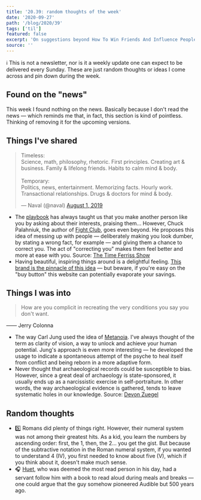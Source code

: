 ```yaml
---
title: '20.39: random thoughts of the week'
date: '2020-09-27'
path: '/blog/2020/39'
tags: ['til']
featured: false
excerpt: 'On suggestions beyond How To Win Friends And Influence People, nice coffee ware, and pro tips from the most read person in history.'
source: ''
---
```


ℹ️ This is not a newsletter, nor is it a weekly update one can expect to be delivered every Sunday. These are just random thoughts or ideas I come across and pin down during the week.

## Found on the "news"

This week I found nothing on the news. Basically because I don't read the news — which reminds me that, in fact, this section is kind of pointless. Thinking of removing it for the upcoming versions.

## Things I've shared

<blockquote class="twitter-tweet"><p lang="en" dir="ltr">Timeless:<br>Science, math, philosophy, rhetoric. First principles. Creating art &amp; business. Family &amp; lifelong friends. Habits to calm mind &amp; body.<br><br>Temporary:<br>Politics, news, entertainment. Memorizing facts. Hourly work. Transactional relationships. Drugs &amp; doctors for mind &amp; body.</p>&mdash; Naval (@naval) <a href="https://twitter.com/naval/status/1156875235028635648?ref_src=twsrc%5Etfw">August 1, 2019</a></blockquote>

- The [playbook](/blog/2019/how-to-win-friends-and-influence-people) has always taught us that you make another person like you by asking about their interests, praising them... However, Chuck Palahniuk, the author of [Fight Club](/blog/2020/fight-club), goes even beyond. He proposes this idea of messing up with people — deliberately making you look dumber, by stating a wrong fact, for example — and giving them a chance to correct you. The act of "correcting you" makes them feel better and more at ease with you. Source: [The Time Ferriss Show](https://tim.blog/2020/09/02/chuck-palahniuk/)
- Having beautiful, inspiring things around is a delightful feeling. [This brand is the pinnacle of this idea](https://kinto-usa.com) — but beware, if you're easy on the "buy button" this website can potentially evaporate your savings.

## Things I was into

> How are you complicit in recreating the very conditions you say you don't want.

—— Jerry Colonna

- The way Carl Jung used the idea of [Metanoia](<https://en.wikipedia.org/wiki/Metanoia_(psychology)>). I've always thought of the term as clarity of vision, a way to unlock and achieve your human potential. Jung's approach is even more interesting — he developed the usage to indicate a spontaneous attempt of the psyche to heal itself from conflict and being reborn in a more adaptive form.
- Never thought that archaeological records could be susceptible to bias. However, since a great deal of archaeology is state-sponsored, it usually ends up as a narcissistic exercise in self-portraiture. In other words, the way archaeological evidence is gathered, tends to leave systematic holes in our knowledge. Source: [Devon Zuegel](https://devonzuegel.com/post/book-review-against-the-grain-by-james-c-scott)

## Random thoughts

- 5️⃣ Romans did plenty of things right. However, their numeral system was not among their greatest hits. As a kid, you learn the numbers by ascending order: first, the 1, then, the 2... you get the gist. But because of the subtractive notation in the Roman numeral system, if you wanted to understand 4 (IV), you first needed to know about five (V), which if you think about it, doesn't make much sense.
- 🎧 [Huet](https://en.wikipedia.org/wiki/Pierre_Daniel_Huet), who was deemed the most read person in his day, had a servant follow him with a book to read aloud during meals and breaks — one could argue that the guy somehow pioneered Audible but 500 years ago.
